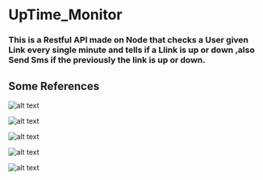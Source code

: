 # UpTime_Monitor
### This is a Restful API made on Node that checks a User given Link every single minute and tells if a Llink is up or down ,also Send Sms if the previously the link is up or down.
## Some References

![alt text](https://ibb.co/dkdLtK1)

![alt text](images/1(2).png "Create token for a user using phone number & password")

![alt text](images/1(3).png "Create a User by sending required field in request body ")

![alt text](images/1(4).png "Extend a users token timeperiod ")

![alt text](images/1(3).png "add links to check ")

